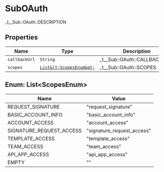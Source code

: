 

# SubOAuth

_t__Sub::OAuth::DESCRIPTION

## Properties

| Name | Type | Description | Notes |
|------------ | ------------- | ------------- | -------------|
| `callbackUrl` | ```String``` |  _t__Sub::OAuth::CALLBACK_URL  |  |
| `scopes` | [```List&lt;ScopesEnum&gt;```](#List&lt;ScopesEnum&gt;) |  _t__Sub::OAuth::SCOPES  |  |



## Enum: List&lt;ScopesEnum&gt;

| Name | Value |
---- | -----
| REQUEST_SIGNATURE | &quot;request_signature&quot; |
| BASIC_ACCOUNT_INFO | &quot;basic_account_info&quot; |
| ACCOUNT_ACCESS | &quot;account_access&quot; |
| SIGNATURE_REQUEST_ACCESS | &quot;signature_request_access&quot; |
| TEMPLATE_ACCESS | &quot;template_access&quot; |
| TEAM_ACCESS | &quot;team_access&quot; |
| API_APP_ACCESS | &quot;api_app_access&quot; |
| EMPTY | &quot;&quot; |



